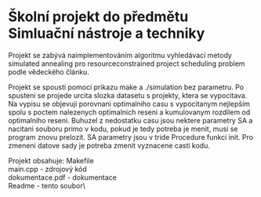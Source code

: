 # Školní projekt do předmětu Simluační nástroje a techniky
Projekt se zabývá naimplementováním algoritmu vyhledávací metody simulated annealing pro resourceconstrained project scheduling problem podle vědeckého článku.


Projekt se spousti pomoci prikazu make a ./simulation bez parametru. 
Po spusteni se projede urcita slozka datasetu s projekty, ktera se vypocitava.
Na vypisu se objevuji porovnani optimalniho casu s vypocitanym nejlepším 
spolu s poctem nalezenych optimalnich reseni a kumulovanym rozdilem od optimalniho reseni.
Buhuzel z nedostatku casu jsou nektere parametry SA a nacitani souboru
primo v kodu, pokud je tedy potreba je menit, musi se program znovu prelozit.
SA parametry jsou v tride Procedure funkci init.
Pro zmeneni datove sady je potreba zmenit vyznacene casti kodu.

Projekt obsahuje:
Makefile\
main.cpp - zdrojový kód\
dokumentace.pdf - dokumentace\
Readme - tento soubor\
